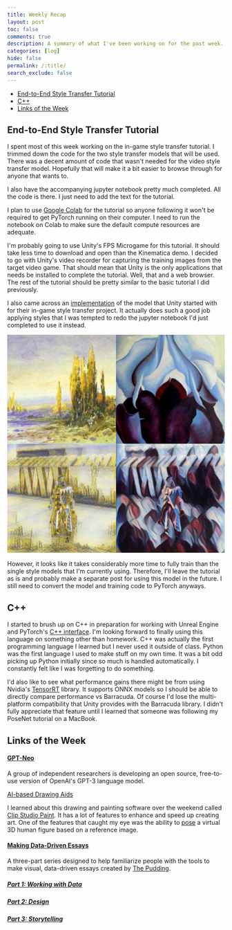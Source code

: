 ```yaml
---
title: Weekly Recap
layout: post
toc: false
comments: true
description: A summary of what I've been working on for the past week.
categories: [log]
hide: false
permalink: /:title/
search_exclude: false
---
```


* [End-to-End Style Transfer Tutorial](#end-to-end-style-transfer-tutorial)
* [C++](#c++)
* [Links of the Week](#links-of-the-week)

## End-to-End Style Transfer Tutorial

I spent most of this week working on the in-game style transfer tutorial. I trimmed down the code for the two style transfer models that will be used. There was a decent amount of code that wasn't needed for the video style transfer model. Hopefully that will make it a bit easier to browse through for anyone that wants to.

I also have the accompanying jupyter notebook pretty much completed. All the code is there. I just need to add the text for the tutorial.

I plan to use [Google Colab](https://colab.research.google.com/notebooks/intro.ipynb) for the tutorial so anyone following it won't be required to get PyTorch running on their computer. I need to run the notebook on Colab to make sure the default compute resources are adequate.

I'm probably going to use Unity's FPS Microgame for this tutorial. It should take less time to download and open than the Kinematica demo. I decided to go with Unity's video recorder for capturing the training images from the target video game. That should mean that Unity is the only applications that needs be installed to complete the tutorial. Well, that and a web browser. The rest of the tutorial should be pretty similar to the basic tutorial I did previously.

I also came across an [implementation](https://github.com/magenta/magenta/tree/master/magenta/models/arbitrary_image_stylization) of the model that Unity started with for their in-game style transfer project. It actually does such a good job applying styles that I was tempted to redo the jupyter notebook I'd just completed to use it instead.

![arbitrary-style-model](..\images\weekly-recaps\recap-3\arbitrary-style-model.jpg)

However, it looks like it takes considerably more time to fully train than the single style models that I'm currently using. Therefore, I'll leave the tutorial as is and probably make a separate post for using this model in the future. I still need to convert the model and training code to PyTorch anyways.

## C++

I started to brush up on C++ in preparation for working with Unreal Engine and PyTorch's [C++ interface](https://pytorch.org/tutorials/advanced/cpp_frontend.html). I'm looking forward to finally using this language on something other than homework. C++ was actually the first programming language I learned but I never used it outside of class. Python was the first language I used to make stuff on my own time. It was a bit odd picking up Python initially since so much is handled automatically. I constantly felt like I was forgetting to do something.

I'd also like to see what performance gains there might be from using Nvidia's [TensorRT](https://developer.nvidia.com/TensorRT) library. It supports ONNX models so I should be able to directly compare performance vs Barracuda. Of course I'd lose the multi-platform compatibility that Unity provides with the Barracuda library. I didn't fully appreciate that feature until I learned that someone was following my PoseNet tutorial on a MacBook.



## Links of the Week

#### [GPT-Neo](https://www.eleuther.ai/projects/gpt-neo/)

A group of independent researchers is developing an open source, free-to-use version of OpenAI's GPT-3 language model.

[AI-based Drawing Aids](https://www.clipstudio.net/en/characterart/#func1_7)

I learned about this drawing and painting software over the weekend called [Clip Studio Paint](https://www.clipstudio.net/en/). It has a lot of features to enhance and speed up creating art. One of the features that caught my eye was the ability to [pose](https://www.clipstudio.net/en/characterart/#func1_7) a virtual 3D human figure based on a reference image.

#### [Making Data-Driven Essays](https://pudding.cool/process/how-to-make-dope-shit-part-1/)

A three-part series designed to help familiarize people with the tools to make visual, data-driven essays created by [The Pudding](https://pudding.cool/).

##### [Part 1: Working with Data](https://pudding.cool/process/how-to-make-dope-shit-part-1/)

##### [Part 2: Design](https://pudding.cool/process/how-to-make-dope-shit-part-2/)

##### [Part 3: Storytelling](https://pudding.cool/process/how-to-make-dope-shit-part-3/)



